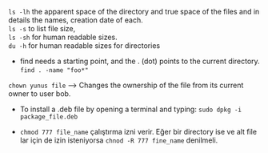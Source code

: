 
`ls -lh`	the apparent space of the directory and true space of the files and in details the names, creation date of each.  
`ls -s` 	to list file size,  
`ls -sh` 	for human readable sizes.  
`du -h` 	for human readable sizes for directories  
  
* find needs a starting point, and the . (dot) points to the current directory.  
`find . -name "foo*"`

`chown yunus file` --> Changes the ownership of the file from its current owner to user bob.

* To install a .deb file by opening a terminal and typing:
  `sudo dpkg -i package_file.deb`
  
* `chmod 777 file_name` çalıştırma izni verir. Eğer bir directory ise ve alt file lar için de izin isteniyorsa `chnod -R 777 fine_name` denilmeli.
